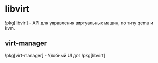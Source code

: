 # libvirt
!pkg[libvirt] - API для управления виртуальных машин, по типу qemu и kvm.

## virt-manager
!pkg[virt-manager] - Удобный UI для  !pkg[libvirt]